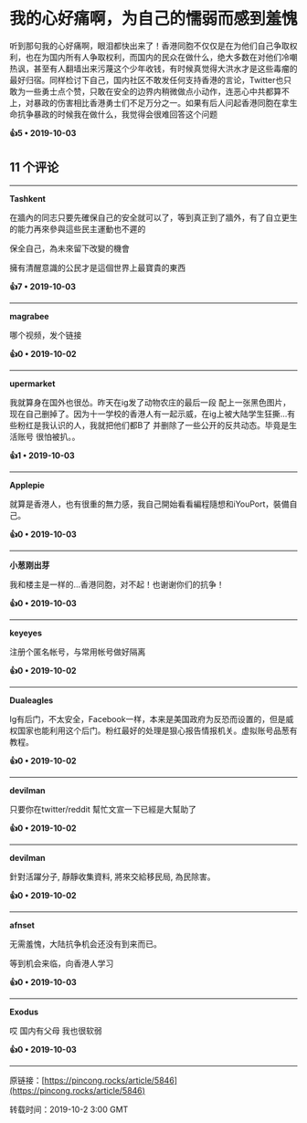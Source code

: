 # 我的心好痛啊，为自己的懦弱而感到羞愧 

听到那句我的心好痛啊，眼泪都快出来了！香港同胞不仅仅是在为他们自己争取权利，也在为国内所有人争取权利，而国内的民众在做什么，绝大多数在对他们冷嘲热讽，甚至有人翻墙出来污蔑这个少年收钱，有时候真觉得大洪水才是这些毒瘤的最好归宿。同样检讨下自己，国内社区不敢发任何支持香港的言论，Twitter也只敢为一些勇士点个赞，只敢在安全的边界内稍微做点小动作，连恶心中共都算不上，对暴政的伤害相比香港勇士们不足万分之一。如果有后人问起香港同胞在拿生命抗争暴政的时候我在做什么，我觉得会很难回答这个问题

**👍5 • 2019-10-03**

## 11 个评论

---
**Tashkent**

在牆內的同志只要先確保自己的安全就可以了，等到真正到了牆外，有了自立更生的能力再來參與這些民主運動也不遲的

保全自己，為未來留下改變的機會

擁有清醒意識的公民才是這個世界上最寶貴的東西 

**👍7 • 2019-10-03**

---
**magrabee**

哪个视频，发个链接 

**👍0 • 2019-10-02**

---
**upermarket**

我就算身在国外也很怂。昨天在ig发了动物农庄的最后一段 配上一张黑色图片，现在自己删掉了。因为十一学校的香港人有一起示威，在ig上被大陆学生狂撕…有些粉红是我认识的人，我就把他们都B了 并删除了一些公开的反共动态。毕竟是生活账号 很怕被扒。。 

**👍1 • 2019-10-03**

---
**Applepie**

就算是香港人，也有很重的無力感，我自己開始看看編程隨想和iYouPort，裝備自己。 

**👍0 • 2019-10-03**

---
**小葱刚出芽**

我和楼主是一样的…香港同胞，对不起！也谢谢你们的抗争！ 

**👍0 • 2019-10-03**

---
**keyeyes**

注册个匿名帐号，与常用帐号做好隔离 

**👍0 • 2019-10-02**

---
**Dualeagles**

Ig有后门，不太安全，Facebook一样，本来是美国政府为反恐而设置的，但是威权国家也能利用这个后门。粉红最好的处理是狠心报告情报机关。虚拟账号品葱有教程。 

**👍0 • 2019-10-02**

---
**devilman**

只要你在twitter/reddit 幫忙文宣一下已經是大幫助了 

**👍0 • 2019-10-02**

---
**devilman**

針對活躍分子, 靜靜收集資料, 將來交給移民局, 為民除害。 

**👍0 • 2019-10-02**

---
**afnset**

无需羞愧，大陆抗争机会还没有到来而已。

等到机会来临，向香港人学习 

**👍0 • 2019-10-03**

---
**Exodus**

哎 国内有父母 我也很软弱 

**👍0 • 2019-10-03**

---
原链接：[https://pincong.rocks/article/5846](https://pincong.rocks/article/5846)

转载时间：2019-10-2 3:00 GMT